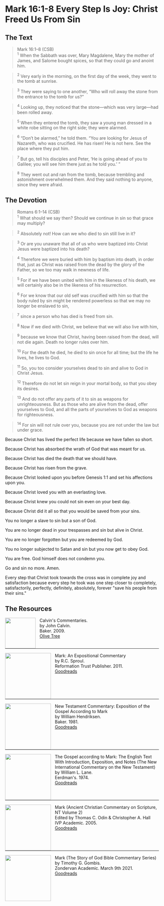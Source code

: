 # Mark 16:1-8 Every Step Is Joy: Christ Freed Us From Sin

## The Text

>Mark 16:1–8 (CSB)  
><sup>1</sup> When the Sabbath was over, Mary Magdalene, Mary the mother of James, and Salome bought spices, so that they could go and anoint him. 

><sup>2</sup> Very early in the morning, on the first day of the week, they went to the tomb at sunrise. 

><sup>3</sup> They were saying to one another, “Who will roll away the stone from the entrance to the tomb for us?” 

><sup>4</sup> Looking up, they noticed that the stone—which was very large—had been rolled away. 

><sup>5</sup> When they entered the tomb, they saw a young man dressed in a white robe sitting on the right side; they were alarmed. 

><sup>6</sup> “Don’t be alarmed,” he told them. “You are looking for Jesus of Nazareth, who was crucified. He has risen! He is not here. See the place where they put him. 

><sup>7</sup> But go, tell his disciples and Peter, ‘He is going ahead of you to Galilee; you will see him there just as he told you.’ ” 

><sup>8</sup> They went out and ran from the tomb, because trembling and astonishment overwhelmed them. And they said nothing to anyone, since they were afraid.


## The Devotion

>Romans 6:1–14 (CSB)  
><sup>1</sup> What should we say then? Should we continue in sin so that grace may multiply? 

><sup>2</sup> Absolutely not! How can we who died to sin still live in it? 

><sup>3</sup> Or are you unaware that all of us who were baptized into Christ Jesus were baptized into his death? 

><sup>4</sup> Therefore we were buried with him by baptism into death, in order that, just as Christ was raised from the dead by the glory of the Father, so we too may walk in newness of life. 

><sup>5</sup> For if we have been united with him in the likeness of his death, we will certainly also be in the likeness of his resurrection. 

><sup>6</sup> For we know that our old self was crucified with him so that the body ruled by sin might be rendered powerless so that we may no longer be enslaved to sin, 

><sup>7</sup> since a person who has died is freed from sin. 

><sup>8</sup> Now if we died with Christ, we believe that we will also live with him, 

><sup>9</sup> because we know that Christ, having been raised from the dead, will not die again. Death no longer rules over him. 

><sup>10</sup> For the death he died, he died to sin once for all time; but the life he lives, he lives to God. 

><sup>11</sup> So, you too consider yourselves dead to sin and alive to God in Christ Jesus. 

><sup>12</sup> Therefore do not let sin reign in your mortal body, so that you obey its desires. 

><sup>13</sup> And do not offer any parts of it to sin as weapons for unrighteousness. But as those who are alive from the dead, offer yourselves to God, and all the parts of yourselves to God as weapons for righteousness. 

><sup>14</sup> For sin will not rule over you, because you are not under the law but under grace.

Because Christ has lived the perfect life because we have fallen so short.

Because Christ has absorbed the wrath of God that was meant for us.

Because Christ has died the death that we should have.

Because Christ has risen from the grave.

Because Christ looked upon you before Genesis 1:1 and set his affections upon you.

Because Christ loved you with an everlasting love.

Because Christ knew you could not sin even on your best day.

Because Christ did it all so that you would be saved from your sins.

You no longer a slave to sin but a son of God.

You are no longer dead in your trespasses and sin but alive in Christ.

You are no longer forgotten but you are redeemed by God.

You no longer subjected to Satan and sin but you now get to obey God.

You are free. God himself does not condemn you.

Go and sin no more. Amen.

Every step that Christ took towards the cross was in complete joy and satisfaction because every step he took was one step closer to completely, satisfactorily, perfectly, definitely, absolutely, forever "save his people from their sins."

## The Resources

<p style="clear:both;">

<img src="/images/resources/commentary-calvin-set.png" align="left" width="100" style="padding-right: 10px" />Calvin's Commentaries.  
by John Calvin.  
Baker. 2009.  
[Olive Tree](https://www.olivetree.com/store/product.php?productid=17517)

<p style="clear:both;">

---

<img src="/images/resources/commentary-mark-sproul.jpg" align="left" width="150" style="padding-right: 10px" />Mark: An Expositional Commentary  
by R.C. Sproul.  
Reformation Trust Publisher. 2011.  
[Goodreads](https://www.goodreads.com/book/show/13329901-mark?ac=1&from_search=true&qid=AjPCOwNAXj&rank=1)

<p style="clear:both;">

---

<img src="/images/resources/commentary-mark-hendriksen.jpg" align="left" width="150" style="padding-right: 10px" />New Testament Commentary: Exposition of the Gospel According to Mark  
by William Hendriksen.  
Baker. 1981.  
[Goodreads](https://www.goodreads.com/book/show/2365098.Mark)

<p style="clear:both;">

---

<img src="/images/resources/commentary-mark-lane.jpg" align="left" width="150" style="padding-right: 10px" />The Gospel according to Mark: The English Text With Introduction, Exposition, and Notes (The New International Commentary on the New Testament)  
by William L. Lane.  
Eerdman's. 1974.  
[Goodreads](https://www.goodreads.com/book/show/978619.The_Gospel_of_Mark?from_search=true&from_srp=true&qid=UOUMUiJ7z4&rank=2)

<p style="clear:both;">

---

<img src="/images/resources/commentary-mark-oden.jpg" align="left" width="150" style="padding-right: 10px" />Mark (Ancient Christian Commentary on Scripture, NT Volume 2)  
Edited by Thomas C. Odin & Christopher A. Hall  
IVP Academic. 2005.  
[Goodreads](https://www.goodreads.com/book/show/33015669-mark)

<p style="clear:both;">

---

<img src="/images/resources/commentary-mark-gombis.jpg" align="left" width="150" style="padding-right: 10px" />Mark (The Story of God Bible Commentary Series)  
by Timothy G. Gombis.   
Zondervan Academic. March 9th 2021.  
[Goodreads](https://www.goodreads.com/book/show/54287613-mark)

<p style="clear:both;">
